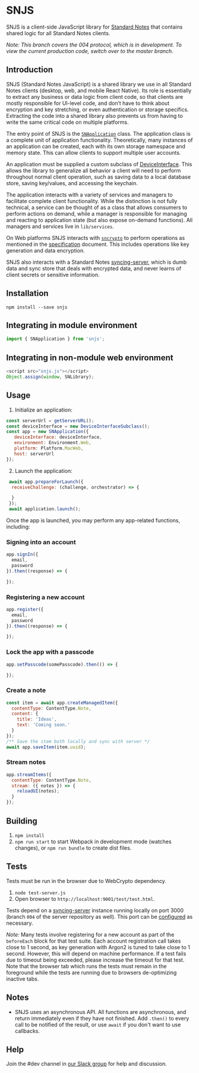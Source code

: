 # SNJS

SNJS is a client-side JavaScript library for [Standard Notes](https://standardnotes.org) that contains shared logic for all Standard Notes clients.

_Note: This branch covers the 004 protocol, which is in development. To view the current production code, switch over to the master branch._

## Introduction

SNJS (Standard Notes JavaScript) is a shared library we use in all Standard Notes clients (desktop, web, and mobile React Native). Its role is essentially to extract any business or data logic from client code, so that clients are mostly responsible for UI-level code, and don’t have to think about encryption and key stretching, or even authentication or storage specifics. Extracting the code into a shared library also prevents us from having to write the same critical code on multiple platforms.

The entry point of SNJS is the [`SNApplication`](https://github.com/standardnotes/snjs/blob/004/lib/application.js) class. The application class is a complete unit of application functionality. Theoretically, many instances of an application can be created, each with its own storage namespace and memory state. This can allow clients to support multiple user accounts.

An application must be supplied a custom subclass of [DeviceInterface](https://github.com/standardnotes/snjs/blob/004/lib/device_interface.js). This allows the library to generalize all behavior a client will need to perform throughout normal client operation, such as saving data to a local database store, saving key/values, and accessing the keychain.

The application interacts with a variety of services and managers to facilitate complete client functionality. While the distinction is not fully technical, a service can be thought of as a class that allows consumers to perform actions on demand, while a manager is responsible for managing and reacting to application state (but also expose on-demand functions). All managers and services live in `lib/services`.

On Web platforms SNJS interacts with [`sncrypto`](https://github.com/standardnotes/sncrypto/tree/004) to perform operations as mentioned in the [specification](https://github.com/standardnotes/snjs/blob/004/specification.md) document. This includes operations like key generation and data encryption.

SNJS also interacts with a Standard Notes [syncing-server](https://github.com/standardnotes/syncing-server), which is dumb data and sync store that deals with encrypted data, and never learns of client secrets or sensitive information.

## Installation

`npm install --save snjs`

## Integrating in module environment

```javascript
import { SNApplication } from 'snjs';
```

## Integrating in non-module web environment

```javascript
<script src="snjs.js"></script>
Object.assign(window, SNLibrary);
```

## Usage

1. Initialize an application:

```javascript
const serverUrl = getServerURL();
const deviceInterface = new DeviceInterfaceSubclass();
const app = new SNApplication({
   deviceInterface: deviceInterface,
   environment: Environment.Web,
   platform: Platform.MacWeb,
   host: serverUrl
});
```

2. Launch the application:

```javascript
 await app.prepareForLaunch({
  receiveChallenge: (challenge, orchestrator) => {

  }
 });
 await application.launch();
```

Once the app is launched, you may perform any app-related functions, including:

### Signing into an account

```javascript
app.signIn({
  email,
  password
}).then((response) => {

});
```

### Registering a new account

```javascript
app.register({
  email,
  password
}).then((response) => {

});
```

### Lock the app with a passcode

```javascript
app.setPasscode(somePasscode).then(() => {

});
```

### Create a note

```javascript
const item = await app.createManagedItem({
  contentType: ContentType.Note,
  content: {
    title: 'Ideas',
    text: 'Coming soon.'
  }
});
/** Save the item both locally and sync with server */
await app.saveItem(item.uuid);
```

### Stream notes

```javascript
app.streamItems({
  contentType: ContentType.Note,
  stream: ({ notes }) => {
    reloadUI(notes);
  }
});
```

## Building

1. `npm install`
2. `npm run start` to start Webpack in development mode (watches changes), or `npm run bundle` to create dist files.

## Tests

Tests must be run in the browser due to WebCrypto dependency.

1. `node test-server.js`
2. Open browser to `http://localhost:9001/test/test.html`.

Tests depend on a [syncing-server](https://github.com/standardnotes/syncing-server) instance running locally on port 3000 (branch `004` of the server repository as well). This port can be [configured](https://github.com/standardnotes/snjs/blob/004/test/lib/factory.js#L247) as necessary.

_Note:_ Many tests involve registering for a new account as part of the `beforeEach` block for that test suite. Each account registration call takes close to 1 second, as key generation with Argon2 is tuned to take close to 1 second. However, this will depend on machine performance. If a test fails due to timeout being exceeded, please increase the timeout for that test. Note that the browser tab which runs the tests must remain in the foreground while the tests are running due to browsers de-optimizing inactive tabs.

## Notes
- SNJS uses an asynchronous API. All functions are asynchronous, and return immediately even if they have not finished. Add `.then()` to every call to be notified of the result, or use `await` if you don't want to use callbacks.

## Help
Join the #dev channel in [our Slack group](https://standardnotes.org/slack) for help and discussion.